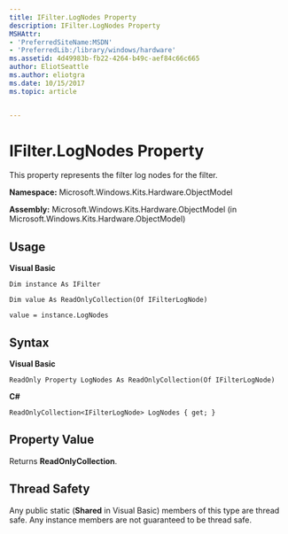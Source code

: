 ```yaml
---
title: IFilter.LogNodes Property
description: IFilter.LogNodes Property
MSHAttr:
- 'PreferredSiteName:MSDN'
- 'PreferredLib:/library/windows/hardware'
ms.assetid: 4d49983b-fb22-4264-b49c-aef84c66c665
author: EliotSeattle
ms.author: eliotgra
ms.date: 10/15/2017
ms.topic: article


---
```


# IFilter.LogNodes Property


This property represents the filter log nodes for the filter.

**Namespace:** Microsoft.Windows.Kits.Hardware.ObjectModel

**Assembly:** Microsoft.Windows.Kits.Hardware.ObjectModel (in Microsoft.Windows.Kits.Hardware.ObjectModel)

## <span id="Usage"></span><span id="usage"></span><span id="USAGE"></span>Usage


**Visual Basic**

`Dim instance As IFilter`

`Dim value As ReadOnlyCollection(Of IFilterLogNode)`

`value = instance.LogNodes`

## <span id="Syntax"></span><span id="syntax"></span><span id="SYNTAX"></span>Syntax


**Visual Basic**

`ReadOnly Property LogNodes As ReadOnlyCollection(Of IFilterLogNode)`

**C#**

`ReadOnlyCollection<IFilterLogNode> LogNodes { get; }`

## <span id="Property_Value"></span><span id="property_value"></span><span id="PROPERTY_VALUE"></span>Property Value


Returns **ReadOnlyCollection**.

## <span id="Thread_Safety"></span><span id="thread_safety"></span><span id="THREAD_SAFETY"></span>Thread Safety


Any public static (**Shared** in Visual Basic) members of this type are thread safe. Any instance members are not guaranteed to be thread safe.

 

 






